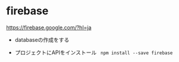 # firebase
https://firebase.google.com/?hl=ja

- databaseの作成をする

- プロジェクトにAPIをインストール
` npm install --save firebase`

